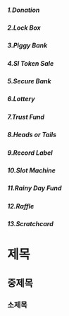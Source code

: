 ##### 1.Donation
##### 2.Lock Box
##### 3.Piggy Bank
##### 4.SI Token Sale
##### 5.Secure Bank
##### 6.Lottery
##### 7.Trust Fund
##### 8.Heads or Tails
##### 9.Record Label
##### 10.Slot Machine
##### 11.Rainy Day Fund
##### 12.Raffle
##### 13.Scratchcard


# 제목
## 중제목
### 소제목
